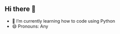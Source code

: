 ## Hi there 👋
 - 🌱 I’m currently learning how to code using Python
 - 😄 Pronouns: Any

<!--
**XengalRen/XengalRen** is a ✨ _special_ ✨ repository because its `README.md` (this file) appears on your GitHub profile.

Here are some ideas to get you started:

- 🔭 I’m currently working on ...
- 🌱 I’m currently learning how to code using Python
- 👯 I’m looking to collaborate on ...
- 🤔 I’m looking for help with ...
- 💬 Ask me about ...
- 📫 How to reach me: ...
- 😄 Pronouns: Any
- ⚡ Fun fact: ...
-->
